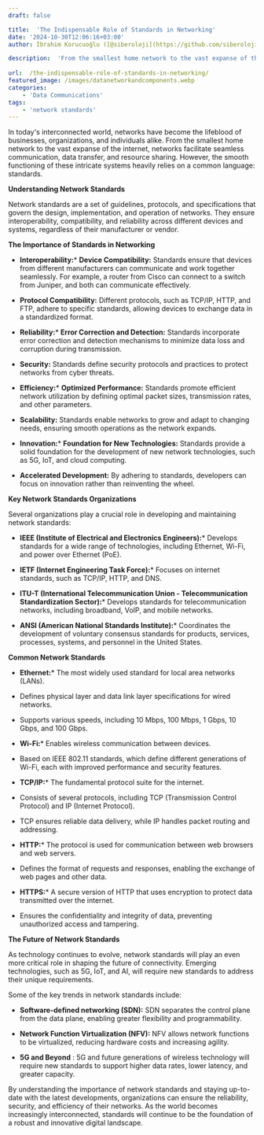 ```yaml
---
draft: false

title:  'The Indispensable Role of Standards in Networking'
date: '2024-10-30T12:06:16+03:00'
author: İbrahim Korucuoğlu ([@siberoloji](https://github.com/siberoloji))

description:  'From the smallest home network to the vast expanse of the internet, networks facilitate seamless communication, data transfer, and resource sharing. However, the smooth functioning of these intricate systems heavily relies on a common language: standards.' 
 
url:  /the-indispensable-role-of-standards-in-networking/
featured_image: /images/datanetworkandcomponents.webp
categories:
    - 'Data Communications'
tags:
    - 'network standards'
---
```



In today's interconnected world, networks have become the lifeblood of businesses, organizations, and individuals alike. From the smallest home network to the vast expanse of the internet, networks facilitate seamless communication, data transfer, and resource sharing. However, the smooth functioning of these intricate systems heavily relies on a common language: standards.



**Understanding Network Standards**



Network standards are a set of guidelines, protocols, and specifications that govern the design, implementation, and operation of networks. They ensure interoperability, compatibility, and reliability across different devices and systems, regardless of their manufacturer or vendor.



**The Importance of Standards in Networking**


* **Interoperability:*** **Device Compatibility:** Standards ensure that devices from different manufacturers can communicate and work together seamlessly. For example, a router from Cisco can connect to a switch from Juniper, and both can communicate effectively.

* **Protocol Compatibility:** Different protocols, such as TCP/IP, HTTP, and FTP, adhere to specific standards, allowing devices to exchange data in a standardized format.



* **Reliability:*** **Error Correction and Detection:** Standards incorporate error correction and detection mechanisms to minimize data loss and corruption during transmission.

* **Security:** Standards define security protocols and practices to protect networks from cyber threats.



* **Efficiency:*** **Optimized Performance:** Standards promote efficient network utilization by defining optimal packet sizes, transmission rates, and other parameters.

* **Scalability:** Standards enable networks to grow and adapt to changing needs, ensuring smooth operations as the network expands.



* **Innovation:*** **Foundation for New Technologies:** Standards provide a solid foundation for the development of new network technologies, such as 5G, IoT, and cloud computing.

* **Accelerated Development:** By adhering to standards, developers can focus on innovation rather than reinventing the wheel.

**Key Network Standards Organizations**



Several organizations play a crucial role in developing and maintaining network standards:


* **IEEE (Institute of Electrical and Electronics Engineers):*** Develops standards for a wide range of technologies, including Ethernet, Wi-Fi, and power over Ethernet (PoE).



* **IETF (Internet Engineering Task Force):*** Focuses on internet standards, such as TCP/IP, HTTP, and DNS.



* **ITU-T (International Telecommunication Union - Telecommunication Standardization Sector):*** Develops standards for telecommunication networks, including broadband, VoIP, and mobile networks.



* **ANSI (American National Standards Institute):*** Coordinates the development of voluntary consensus standards for products, services, processes, systems, and personnel in the United States.

**Common Network Standards**


* **Ethernet:*** The most widely used standard for local area networks (LANs).

* Defines physical layer and data link layer specifications for wired networks.

* Supports various speeds, including 10 Mbps, 100 Mbps, 1 Gbps, 10 Gbps, and 100 Gbps.



* **Wi-Fi:*** Enables wireless communication between devices.

* Based on IEEE 802.11 standards, which define different generations of Wi-Fi, each with improved performance and security features.



* **TCP/IP:*** The fundamental protocol suite for the internet.

* Consists of several protocols, including TCP (Transmission Control Protocol) and IP (Internet Protocol).

* TCP ensures reliable data delivery, while IP handles packet routing and addressing.



* **HTTP:*** The protocol is used for communication between web browsers and web servers.

* Defines the format of requests and responses, enabling the exchange of web pages and other data.



* **HTTPS:*** A secure version of HTTP that uses encryption to protect data transmitted over the internet.

* Ensures the confidentiality and integrity of data, preventing unauthorized access and tampering.

**The Future of Network Standards**



As technology continues to evolve, network standards will play an even more critical role in shaping the future of connectivity. Emerging technologies, such as 5G, IoT, and AI, will require new standards to address their unique requirements.



Some of the key trends in network standards include:


* **Software-defined networking (SDN):** SDN separates the control plane from the data plane, enabling greater flexibility and programmability.

* **Network Function Virtualization (NFV):** NFV allows network functions to be virtualized, reducing hardware costs and increasing agility.

* **5G and Beyond** : 5G and future generations of wireless technology will require new standards to support higher data rates, lower latency, and greater capacity.




By understanding the importance of network standards and staying up-to-date with the latest developments, organizations can ensure the reliability, security, and efficiency of their networks. As the world becomes increasingly interconnected, standards will continue to be the foundation of a robust and innovative digital landscape.
